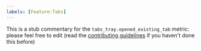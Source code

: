 ```yaml
---
labels: [Feature:Tabs]
---
```


This is a stub commentary for the `tabs_tray.opened_existing_tab` metric: please feel free to edit (read the
[contributing guidelines](https://github.com/mozilla/glean-annotations/blob/main/CONTRIBUTING.md)
if you haven't done this before)
